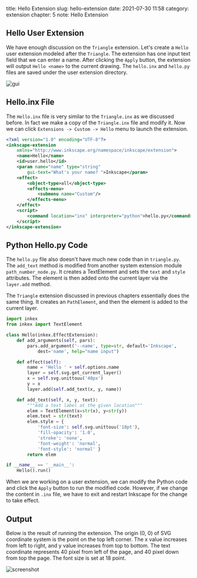 title: Hello Extension
slug: hello-extension
date: 2021-07-30 11:58
category: extension
chapter: 5
note: Hello Extension

## Hello User Extension

We have enough discussion on the `Triangle` extension.  Let's create a `Hello` 
user extension modeled after the `Triangle`. The extension has one input 
text field that we can enter a name.  After clicking the `Apply` button, 
the extension will output `Hello <name>` to the current drawing. 
The `hello.inx` and `hello.py` files are saved under the user extension directory. 

<div style="max-width:600px">
  <img class="img-fluid pb-2" src="/images/ext5/ext5-gui.png" alt="gui"> 
</div>

## Hello.inx File

The `Hello.inx` file is very similar to the `Triangle.inx` as we discussed before. 
In fact we make a copy of the `Triangle.inx` file and modify it. Now we can click 
`Extensions -> Custom -> Hello` menu to launch the extension. 

```xml
<?xml version="1.0" encoding="UTF-8"?>
<inkscape-extension 
    xmlns="http://www.inkscape.org/namespace/inkscape/extension">
    <name>Hello</name>
    <id>user.hello</id>
    <param name="name" type="string" 
        gui-text="What's your name? ">Inkscape</param>
    <effect>
        <object-type>all</object-type>
        <effects-menu>
            <submenu name="Custom"/>
        </effects-menu>
    </effect>
    <script>
        <command location="inx" interpreter="python">hello.py</command>
    </script>
</inkscape-extension>

```

## Python Hello.py Code

The `hello.py` file also doesn't have much new code than in `triangle.py`. 
The `add_text` method is modified from another system extension module `path_number_node.py`. 
It creates a TextElement and sets the `text` and `style` attributes. The 
element is then added onto the current layer via the `layer.add` method. 

The `Triangle` extension discussed in previous chapters essentially does 
the same thing. It creates an `PathElement`, and then the element is added to 
the current layer. 

```python
import inkex
from inkex import TextElement

class Hello(inkex.EffectExtension):
    def add_arguments(self, pars):
        pars.add_argument('--name', type=str, default='Inkscape',
            dest='name', help="name input")

    def effect(self):
        name = 'Hello ' + self.options.name 
        layer = self.svg.get_current_layer()
        x = self.svg.unittouu('40px')
        y = x
        layer.add(self.add_text(x, y, name))

    def add_text(self, x, y, text):
        """Add a text label at the given location"""
        elem = TextElement(x=str(x), y=str(y))
        elem.text = str(text)
        elem.style = {
            'font-size': self.svg.unittouu('18pt'),
            'fill-opacity': '1.0',
            'stroke': 'none',
            'font-weight': 'normal',
            'font-style': 'normal' }
        return elem

if __name__ == '__main__':
    Hello().run()
```

When we are working on a user extension, we can modify the Python code and 
click the `Apply` button to run the modified code.  However, if we change the 
content in `.inx` file, we have to exit and restart Inkscape for the change to 
take effect. 


## Output

Below is the result of running the extension. The origin (0, 0) of SVG coordinate 
system is the point on the top left corner. The x value increases from left to right, 
and y value increases from top to bottom.  The text coordinate represents 
40 pixel from left of the page, and 40 pixel down from top the page.  The font size is 
set at 18 point.   


<div style="max-width:800px">
  <img class="img-fluid pb-2" src="/images/ext5/hello-inkscape.png" alt="screenshot"> 
</div>